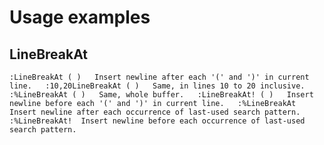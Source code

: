 Usage examples
===============

LineBreakAt
-----------
 `:LineBreakAt ( )	 Insert newline after each '(' and ')' in current line.  
 :10,20LineBreakAt ( )	 Same, in lines 10 to 20 inclusive.  
 :%LineBreakAt ( )	 Same, whole buffer.  
 :LineBreakAt! ( )	 Insert newline before each '(' and ')' in current line.  
 :%LineBreakAt	 Insert newline after each occurrence of last-used search pattern.  
 :%LineBreakAt!	 Insert newline before each occurrence of last-used search pattern.   `

